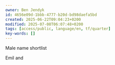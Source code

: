 ```yaml
---
owner: Ben Jendyk
id: 4656e09d-1bbb-4777-b20d-bd98daefa5bd
created: 2025-06-22T09:04:23+0200
modified: 2025-07-08T06:07:48+0200
tags: [access/public, language/en, tf/quarter]
key-words: []
---
```


Male name shortlist 

Emil and 